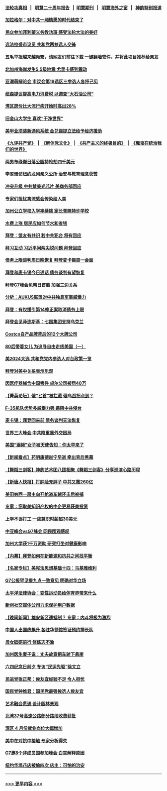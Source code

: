 #### [法轮功真相](https://github.com/gfw-breaker/truth/blob/master/README.md?t=0) &nbsp;&nbsp;|&nbsp;&nbsp; [明慧二十周年报告](https://github.com/gfw-breaker/mh-reports/blob/master/README.md?t=0) &nbsp;&nbsp;|&nbsp;&nbsp;[明慧期刊](https://github.com/gfw-breaker/mh-qikan) &nbsp;&nbsp;|&nbsp;&nbsp; [明慧海外之窗](https://github.com/gfw-breaker/mh-news/blob/master/README.md?t=0) &nbsp;&nbsp;|&nbsp;&nbsp; [神韵特别报道](https://github.com/gfw-breaker/mh-news/blob/master/shenyun.md?t=0)
#### [加拉格尔：对中共一厢情愿的时代结束了](../pages/nsc412/n14001379.md?t=05221543) 
#### [民众参加菲利蒙义务教功班 感受法轮大法的美好](../pages/nsc412/n14001633.md?t=05221543) 
#### [选法拉盛市议员 共和党两参选人交锋](../pages/nsc412/n14001608.md?t=05221543) 
#### 五毛举报越来越频繁，请网友们前往下载 [一键翻墙软件](https://github.com/gfw-breaker/ssr-accounts)，并将此项目推荐给亲友
#### [北加州海岸发生5.5级地震 尤里卡感到震动](../pages/nsc412/n14001628.md?t=05221543) 
#### [亚潮萌辩论会 市议会第19选区三参选人各抒己见](../pages/nsc412/n14001606.md?t=05221543) 
#### [纽森提议提高电力消费税 以调查“大石油公司”](../pages/nsc412/n14001623.md?t=05221543) 
#### [湾区房价比大流行病开始时高出28%](../pages/nsc412/n14001620.md?t=05221543) 
#### [旧金山大学生 喜欢“干净世界”](../pages/nsc412/n14001603.md?t=05221543) 
#### [美甲业须装新通风系统 金兑锡提立法给予经济援助](../pages/nsc412/n14001550.md?t=05221543) 
#### [《九评共产党》](https://github.com/begood0513/9ping.md/blob/master/README.md) &nbsp;|&nbsp; [《解体党文化》](../../../../jtdwh.md/blob/master/README.md)  &nbsp;|&nbsp; [《共产主义的终极目的》](../../../../gczydzjmd.md/blob/master/README.md) &nbsp;|&nbsp; [《魔鬼在统治我们的世界》](../../../../mgztzwmdsj.md/blob/master/README.md) 
#### [两男布碌崙日落公园持枪劫四千美元](../pages/nsc412/n14001568.md?t=05221543) 
#### [李翠珊访纽约龙冈亲义公所 治安与教育理念获赞](../pages/nsc412/n14001545.md?t=05221543) 
#### [冲突升级 中共禁美光芯片 美商务部回应](../pages/nsc412/n14001387.md?t=05221543) 
#### [专家们担忧禽流感会传染给人类](../pages/nsc412/n14001453.md?t=05221543) 
#### [加州公立学校入学率续降 家长青睐特许学校](../pages/nsc412/n14001524.md?t=05221543) 
#### [水费上涨 居民应如何节水和省钱](../pages/nsc412/n14001507.md?t=05221543) 
#### [拜登：盟友有共识 若中共犯台 将有回应](../pages/nsc412/n14001419.md?t=05221543) 
#### [拜习互动 习近平问两尖锐问题 拜登回应](../pages/nsc412/n14001392.md?t=05221543) 
#### [债务上限谈判周日晚恢复 拜登麦卡锡周一会面](../pages/nsc412/n14001385.md?t=05221543) 
#### [拜登和麦卡锡今日通话 债务谈判有望恢复](../pages/nsc412/n14001362.md?t=05221543) 
#### [拜登G7峰会见韩日首脑 加强三边关系](../pages/nsc412/n14001305.md?t=05221543) 
#### [分析：AUKUS联盟对中共独具军事威慑力](../pages/nsc412/n13998385.md?t=05221543) 
#### [拜登：有权援引第14修正案取消债务上限](../pages/nsc412/n14001376.md?t=05221543) 
#### [拜登会见泽连斯基：七国集团支持乌克兰](../pages/nsc412/n14001266.md?t=05221543) 
#### [Costco自产品牌背后的12个大牌公司](../pages/nsc412/n13999358.md?t=05221543) 
#### [80后带着女儿 为追寻自由走线美国（一）](../pages/nsc412/n14000802.md?t=05221543) 
#### [美2024大选 共和党党内参选人对台政策一览](../pages/nsc412/n14000508.md?t=05221543) 
#### [拜登对美中关系表示乐观](../pages/nsc412/n14001337.md?t=05221543) 
#### [因医疗器械含中国零件 卓尔公司被罚40万](../pages/nsc412/n14000672.md?t=05221543) 
#### [【菁英论坛】俄“匕首”被拦截 俄乌战拐点到？](../pages/nsc412/n14001028.md?t=05221543) 
#### [F-35机队优势多威慑力强 遏阻中共侵台](../pages/nsc412/n13986201.md?t=05221543) 
#### [麦卡锡：拜登回来前 债务谈判无法恢复](../pages/nsc412/n14001034.md?t=05221543) 
#### [世界三大峰会 中共陷重重外交困局](../pages/nsc412/n14001053.md?t=05221543) 
#### [美国“溺毙”女子被天使告知：你太早来了](../pages/nsc412/n14001139.md?t=05221543) 
#### [【新闻看点】药明康德赵宁早逝 牵出背后黑幕](../pages/nsc412/n14001061.md?t=05221543) 
#### [【舞蹈三剑客】神韵艺术团八团相聚《舞蹈三剑客》分享巡演心路历程](../pages/nsc412/n14001085.md?t=05221543) 
#### [【新唐人快报】打肿脸充胖子 中共又撒260亿](../pages/nsc412/n14000576.md?t=05221543) 
#### [美田纳西一房主向开枪盗车贼还击后被捕](../pages/nsc412/n14001047.md?t=05221543) 
#### [专家：窃取美知识产权的中企更易获美投资](../pages/nsc412/n14001024.md?t=05221543) 
#### [上学不误打工 一些兼职时薪超30美元](../pages/nsc412/n14001027.md?t=05221543) 
#### [中亚峰会vsG7峰会 网民围观感叹](../pages/nsc412/n14000885.md?t=05221543) 
#### [加州大学获1千万资助 研究打坐对健康影响](../pages/nsc412/n14001025.md?t=05221543) 
#### [【内幕】拜登如何在新能源和抗共之间找平衡](../pages/nsc412/n14001007.md?t=05221543) 
#### [【名家专栏】美宪法思想基础十四：马基雅维利](../pages/nsc412/n14000332.md?t=05221543) 
#### [G7公报罕见提九点一致意见 明确对华立场](../pages/nsc412/n14000957.md?t=05221543) 
#### [太平洋法律协会：变性运动员给体育界带来什么](../pages/nsc412/n14000814.md?t=05221543) 
#### [新创社交媒体公司力求保护用户数据](../pages/nsc412/n14000943.md?t=05221543) 
#### [【晚间新闻】雄安新区遭抵制？ 专家：内斗将极为激烈](../pages/nsc412/n14000812.md?t=05221543) 
#### [中国人出国热飙升 各驻华领馆签证预约排长队](../pages/nsc412/n14000801.md?t=05221543) 
#### [母女砥砺前行 修炼志不渝](../pages/nsc412/n14000830.md?t=05221543) 
#### [加州医生妻子说：丈夫故意把车驶下悬崖](../pages/nsc412/n14000822.md?t=05221543) 
#### [六四纪念日前夕 专访“民运先驱”徐文立](../pages/nsc412/n14000803.md?t=05221543) 
#### [民进党张正邦：侯友宜经验不足 令人担忧](../pages/nsc412/n14000808.md?t=05221543) 
#### [国民党钟维君：国民党最强候选人侯友宜](../pages/nsc412/n14000805.md?t=05221543) 
#### [艺术融会贯通 设计园林景观](../pages/nsc412/n14000763.md?t=05221543) 
#### [北湾37号高速公路部分路段收费获批](../pages/nsc412/n14000759.md?t=05221543) 
#### [湾区 4 月份就业岗位大幅增加](../pages/nsc412/n14000744.md?t=05221543) 
#### [美中在对抗中接触 专家分析得失](../pages/nsc412/n13999972.md?t=05221543) 
#### [G7邀8个非成员国参加峰会 白宫解释原因](../pages/nsc412/n14000696.md?t=05221543) 
#### [纽约华埠花店被偷四次 店主：可怕的治安](../pages/nsc412/n14000709.md?t=05221543) 

----
#### [ >>> 更早内容 <<< ](../indexes/nsc412-earlier.md)

